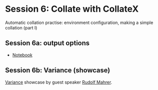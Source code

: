 # Session 6: Collate with CollateX
Automatic collation practise: environment configuration, making a simple collation (part I)

## Session 6a: output options
- [Notebook](https://github.com/automaticCollationLausanne2020/Materials/blob/master/session6/collation-outputs.ipynb)

## Session 6b: Variance (showcase)
[Variance](variance.ch) showcase by guest speaker [Rudolf Mahrer](https://unil.ch/fra/fra/rudolfmahrer).
